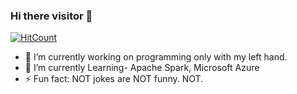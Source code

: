 ### Hi there visitor 👋
[![HitCount](http://hits.dwyl.com/data-crat/{project}.svg)](http://hits.dwyl.com/data-crat/{project})

- 🔭 I’m currently working on programming only with my left hand.
- 🌱 I’m currently Learning- Apache Spark, Microsoft Azure
- ⚡ Fun fact: NOT jokes are NOT funny. NOT.


